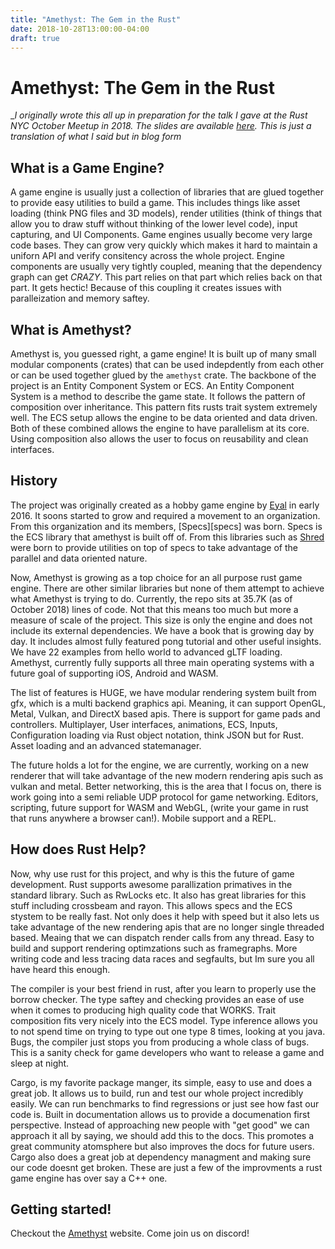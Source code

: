 ```yaml
---
title: "Amethyst: The Gem in the Rust"
date: 2018-10-28T13:00:00-04:00
draft: true
---
```


# Amethyst: The Gem in the Rust

__I originally wrote this all up in preparation for the talk I gave at the Rust NYC October Meetup in 2018. The slides are available 
[here][slides]. This is just a translation of what I said but in blog form_

[slides]: https://www.slideshare.net/LucioFranco/amethyst-the-gem-in-the-rust-120999299

## What is a Game Engine?

A game engine is usually just a collection of libraries that are glued together to provide easy utilities to build a game. This includes things like asset loading (think PNG files and 3D models), render utilities (think of things that allow you to draw stuff without thinking of the lower level code), input capturing, and UI Components. Game engines usually become very large code bases. They can grow very quickly which makes it hard to maintain a uniforn API and verify consitency across the whole project. Engine components are usually very tightly coupled, meaning that the dependency graph can get _CRAZY_. This part relies on that part which relies back on that part. It gets hectic! Because of this coupling it creates issues with paralleization and memory saftey.

## What is Amethyst?

Amethyst is, you guessed right, a game engine! It is built up of many small modular components (crates) that can be used indepdently from each other or can be used together glued by the `amethyst` crate. The backbone of the project is an Entity Component System or ECS. An Entity Component System is a method to describe the game state. It follows the pattern of composition over inheritance. This pattern fits rusts trait system extremely well. The ECS setup allows the engine to be data oriented and data driven. Both of these combined allows the engine to have parallelism at its core. Using composition also allows the user to focus on reusability and clean interfaces.

## History

The project was originally created as a hobby game engine by [Eyal][eyal] in early 2016. It soons started to grow and required a movement to an organization. From this organization and its members, [Specs][specs] was born. Specs is the ECS library that amethyst is built off of. From this libraries such as [Shred][shred] were born to provide utilities on top of specs to take advantage of the parallel and data oriented nature.

Now, Amethyst is growing as a top choice for an all purpose rust game engine. There are other similar libraries but none of them attempt to achieve what Amethyst is trying to do. Currently, the repo sits at 35.7K (as of October 2018) lines of code. Not that this means too much but more a measure of scale of the project. This size is only the engine and does not include its external dependencies. We have a book that is growing day by day. It includes almost fully featured pong tutorial and other useful insights. We have 22 examples from hello world to advanced gLTF loading. Amethyst, currently fully supports all three main operating systems with a future goal of supporting iOS, Android and WASM.

The list of features is HUGE, we have modular rendering system built from gfx, which is a multi backend graphics api. Meaning, it can support OpenGL, Metal, Vulkan, and DirectX based apis. There is support for game pads and controllers. Multiplayer, User interfaces, animations, ECS, Inputs, Configuration loading via Rust object notation, think JSON but for Rust. Asset loading and an advanced statemanager.

The future holds a lot for the engine, we are currently, working on a new renderer that will take advantage of the new modern rendering apis such as vulkan and metal. Better networking, this is the area that I focus on, there is work going into a semi reliable UDP protocol for game networking. Editors, scripting, future support for WASM and WebGL, (write your game in rust that runs anywhere a browser can!). Mobile support and a REPL.

## How does Rust Help?

Now, why use rust for this project, and why is this the future of game development. Rust supports awesome parallization primatives in the standard library. Such as RwLocks etc. It also has great libraries for this stuff including crossbeam and rayon. This allows specs and the ECS stystem to be really fast. Not only does it help with speed but it also lets us take advantage of the new rendering apis that are no longer single threaded based. Meaing that we can dispatch render calls from any thread. Easy to build and support rendering optimzations such as framegraphs. More writing code and less tracing data races and segfaults, but Im sure you all have heard this enough.

The compiler is your best friend in rust, after you learn to properly use the borrow checker. The type saftey and checking provides an ease of use when it comes to producing high quality code that WORKS. Trait composition fits very nicely into the ECS model. Type inference allows you to not spend time on trying to type out one type 8 times, looking at you java. Bugs, the compiler just stops you from producing a whole class of bugs. This is a sanity check for game developers who want to release a game and sleep at night.

Cargo, is my favorite package manger, its simple, easy to use and does a great job. It allows us to build, run and test our whole project incredibly easily. We can run benchmarks to find regressions or just see how fast our code is. Built in documentation allows us to provide a documenation first perspective. Instead of approaching new people with "get good" we can approach it all by saying, we should add this to the docs. This promotes a great community atomsphere but also improves the docs for future users. Cargo also does a great job at dependency managment and making sure our code doesnt get broken. These are just a few of the improvments a rust game engine has over say a C++ one.

## Getting started!

Checkout the [Amethyst][amethyst] website. Come join us on discord! 

[eyal]: https://github.com/ebkalderon
[soecs]: https://github.com/slide-rs/specs
[shred]: https://github.com/slide-rs/shred
[amethyst]: https://amethyst.rs
